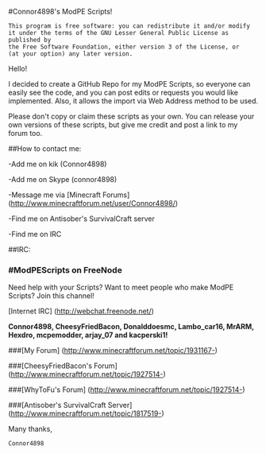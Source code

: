 #Connor4898's ModPE Scripts!

```
This program is free software: you can redistribute it and/or modify
it under the terms of the GNU Lesser General Public License as published by
the Free Software Foundation, either version 3 of the License, or
(at your option) any later version.
```	
Hello!

I decided to create a GitHub Repo for my ModPE Scripts, so everyone can easily see the code, and you can post edits or requests you would like implemented. Also, it allows the import via Web Address method to be used.

Please don't copy or claim these scripts as your own. You can release your own versions of these scripts, but give me credit and post a link to my forum too.

##How to contact me:

-Add me on kik (Connor4898)

-Add me on Skype (connor4898)

-Message me via [Minecraft Forums] (http://www.minecraftforum.net/user/Connor4898/)

-Find me on Antisober's SurvivalCraft server

-Find me on IRC

##IRC:
### #ModPEScripts on FreeNode

Need help with your Scripts? Want to meet people who make ModPE Scripts? Join this channel!

[Internet IRC] (http://webchat.freenode.net/)

__Connor4898, CheesyFriedBacon, Donalddoesmc, Lambo_car16, MrARM, Hexdro, mcpemodder, arjay_07 and kacperski1!__

###[My Forum] (http://www.minecraftforum.net/topic/1931167-)

###[CheesyFriedBacon's Forum] (http://www.minecraftforum.net/topic/1927514-)

###[WhyToFu's Forum] (http://www.minecraftforum.net/topic/1927514-)

###[Antisober's SurvivalCraft Server] (http://www.minecraftforum.net/topic/1817519-)

Many thanks,

    Connor4898
